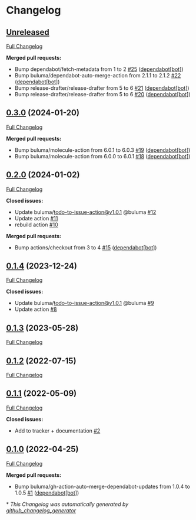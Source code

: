 # Changelog

## [Unreleased](https://github.com/buluma/ansible-role-dotfiles/tree/HEAD)

[Full Changelog](https://github.com/buluma/ansible-role-dotfiles/compare/0.3.0...HEAD)

**Merged pull requests:**

- Bump dependabot/fetch-metadata from 1 to 2 [\#25](https://github.com/buluma/ansible-role-dotfiles/pull/25) ([dependabot[bot]](https://github.com/apps/dependabot))
- Bump buluma/dependabot-auto-merge-action from 2.1.1 to 2.1.2 [\#22](https://github.com/buluma/ansible-role-dotfiles/pull/22) ([dependabot[bot]](https://github.com/apps/dependabot))
- Bump release-drafter/release-drafter from 5 to 6 [\#21](https://github.com/buluma/ansible-role-dotfiles/pull/21) ([dependabot[bot]](https://github.com/apps/dependabot))
- Bump release-drafter/release-drafter from 5 to 6 [\#20](https://github.com/buluma/ansible-role-dotfiles/pull/20) ([dependabot[bot]](https://github.com/apps/dependabot))

## [0.3.0](https://github.com/buluma/ansible-role-dotfiles/tree/0.3.0) (2024-01-20)

[Full Changelog](https://github.com/buluma/ansible-role-dotfiles/compare/0.2.0...0.3.0)

**Merged pull requests:**

- Bump buluma/molecule-action from 6.0.1 to 6.0.3 [\#19](https://github.com/buluma/ansible-role-dotfiles/pull/19) ([dependabot[bot]](https://github.com/apps/dependabot))
- Bump buluma/molecule-action from 6.0.0 to 6.0.1 [\#18](https://github.com/buluma/ansible-role-dotfiles/pull/18) ([dependabot[bot]](https://github.com/apps/dependabot))

## [0.2.0](https://github.com/buluma/ansible-role-dotfiles/tree/0.2.0) (2024-01-02)

[Full Changelog](https://github.com/buluma/ansible-role-dotfiles/compare/0.1.4...0.2.0)

**Closed issues:**

- Update buluma/todo-to-issue-action@v1.0.1 @buluma [\#12](https://github.com/buluma/ansible-role-dotfiles/issues/12)
- Update action [\#11](https://github.com/buluma/ansible-role-dotfiles/issues/11)
- rebuild action [\#10](https://github.com/buluma/ansible-role-dotfiles/issues/10)

**Merged pull requests:**

- Bump actions/checkout from 3 to 4 [\#15](https://github.com/buluma/ansible-role-dotfiles/pull/15) ([dependabot[bot]](https://github.com/apps/dependabot))

## [0.1.4](https://github.com/buluma/ansible-role-dotfiles/tree/0.1.4) (2023-12-24)

[Full Changelog](https://github.com/buluma/ansible-role-dotfiles/compare/0.1.3...0.1.4)

**Closed issues:**

- Update buluma/todo-to-issue-action@v1.0.1 @buluma [\#9](https://github.com/buluma/ansible-role-dotfiles/issues/9)
- Update action [\#8](https://github.com/buluma/ansible-role-dotfiles/issues/8)

## [0.1.3](https://github.com/buluma/ansible-role-dotfiles/tree/0.1.3) (2023-05-28)

[Full Changelog](https://github.com/buluma/ansible-role-dotfiles/compare/0.1.2...0.1.3)

## [0.1.2](https://github.com/buluma/ansible-role-dotfiles/tree/0.1.2) (2022-07-15)

[Full Changelog](https://github.com/buluma/ansible-role-dotfiles/compare/0.1.1...0.1.2)

## [0.1.1](https://github.com/buluma/ansible-role-dotfiles/tree/0.1.1) (2022-05-09)

[Full Changelog](https://github.com/buluma/ansible-role-dotfiles/compare/0.1.0...0.1.1)

**Closed issues:**

- Add to tracker + documentation [\#2](https://github.com/buluma/ansible-role-dotfiles/issues/2)

## [0.1.0](https://github.com/buluma/ansible-role-dotfiles/tree/0.1.0) (2022-04-25)

[Full Changelog](https://github.com/buluma/ansible-role-dotfiles/compare/f96eb803ab958025101792f719d8d1c202ec0c31...0.1.0)

**Merged pull requests:**

- Bump buluma/gh-action-auto-merge-dependabot-updates from 1.0.4 to 1.0.5 [\#1](https://github.com/buluma/ansible-role-dotfiles/pull/1) ([dependabot[bot]](https://github.com/apps/dependabot))



\* *This Changelog was automatically generated by [github_changelog_generator](https://github.com/github-changelog-generator/github-changelog-generator)*
